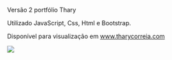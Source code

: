 
Versão 2 portfólio Thary

Utilizado JavaScript, Css, Html e Bootstrap.

Disponível para visualização em www.tharycorreia.com

<img src="https://github.com/tharycorreia/imgs/blob/master/port2-thary.png?raw=true" />
